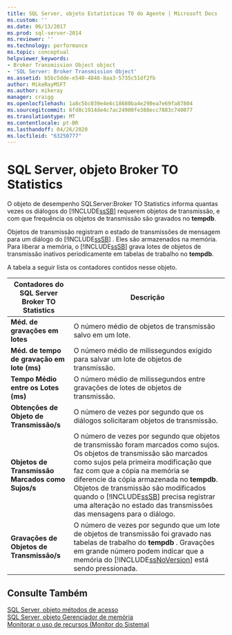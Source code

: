 ```yaml
---
title: SQL Server, objeto Estatísticas TO do Agente | Microsoft Docs
ms.custom: ''
ms.date: 06/13/2017
ms.prod: sql-server-2014
ms.reviewer: ''
ms.technology: performance
ms.topic: conceptual
helpviewer_keywords:
- Broker Transmission Object object
- 'SQL Server: Broker Transmission Object'
ms.assetid: b5bc5dde-e540-4848-8aa3-5735c51df2fb
author: MikeRayMSFT
ms.author: mikeray
manager: craigg
ms.openlocfilehash: 1a8c5bc039e4e6c18680ba4e290ea7e69fa87804
ms.sourcegitcommit: 6fd8c1914de4c7ac24900fe388ecc7883c740077
ms.translationtype: MT
ms.contentlocale: pt-BR
ms.lasthandoff: 04/26/2020
ms.locfileid: "63250777"
---
```

# <a name="sql-server-broker-to-statistics-object"></a>SQL Server, objeto Broker TO Statistics
  O objeto de desempenho SQLServer:Broker TO Statistics informa quantas vezes os diálogos do [!INCLUDE[ssSB](../../includes/sssb-md.md)] requerem objetos de transmissão, e com que frequência os objetos de transmissão são gravados no **tempdb**.  
  
 Objetos de transmissão registram o estado de transmissões de mensagem para um diálogo do [!INCLUDE[ssSB](../../includes/sssb-md.md)] . Eles são armazenados na memória. Para liberar a memória, o [!INCLUDE[ssSB](../../includes/sssb-md.md)] grava lotes de objetos de transmissão inativos periodicamente em tabelas de trabalho no **tempdb**.  
  
 A tabela a seguir lista os contadores contidos nesse objeto.  
  
|Contadores do SQL Server Broker TO Statistics|Descrição|  
|----------------------------------------------|-----------------|  
|**Méd. de gravações em lotes**|O número médio de objetos de transmissão salvo em um lote.|  
|**Méd. de tempo de gravação em lote (ms)**|O número médio de milissegundos exigido para salvar um lote de objetos de transmissão.|  
|**Tempo Médio entre os Lotes (ms)**|O número médio de milissegundos entre gravações de lotes de objetos de transmissão.|  
|**Obtenções de Objeto de Transmissão/s**|O número de vezes por segundo que os diálogos solicitaram objetos de transmissão.|  
|**Objetos de Transmissão Marcados como Sujos/s**|O número de vezes por segundo que objetos de transmissão foram marcados como sujos. Os objetos de transmissão são marcados como sujos pela primeira modificação que faz com que a cópia na memória se diferencie da cópia armazenada no **tempdb**. Objetos de transmissão são modificados quando o [!INCLUDE[ssSB](../../includes/sssb-md.md)] precisa registrar uma alteração no estado das transmissões das mensagens para o diálogo.|  
|**Gravações de Objetos de Transmissão/s**|O número de vezes por segundo que um lote de objetos de transmissão foi gravado nas tabelas de trabalho do **tempdb** . Gravações em grande número podem indicar que a memória do [!INCLUDE[ssNoVersion](../../includes/ssnoversion-md.md)] está sendo pressionada.|  
  
## <a name="see-also"></a>Consulte Também  
 [SQL Server, objeto métodos de acesso](sql-server-access-methods-object.md)   
 [SQL Server, objeto Gerenciador de memória](sql-server-memory-manager-object.md)   
 [Monitorar o uso de recursos &#40;Monitor do Sistema&#41;](monitor-resource-usage-system-monitor.md)  
  
  
